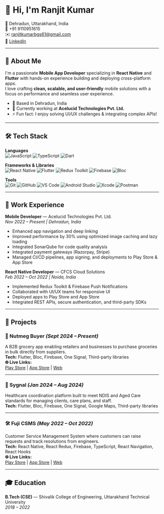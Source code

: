 # 👋 Hi, I'm Ranjit Kumar

📍 Dehradun, Uttarakhand, India  
📱 +91 9110951615  
✉️ [ranjitkumarbgs61@gmail.com](mailto:ranjitkumarbgs61@gmail.com)  
🔗 [LinkedIn](https://www.linkedin.com/in/ranjit-kumar-99141317b) 

---

## 💫 About Me
I'm a passionate **Mobile App Developer** specializing in **React Native** and **Flutter** with hands-on experience building and deploying cross-platform apps.  
I love crafting **clean, scalable, and user-friendly** mobile solutions with a focus on performance and seamless user experience.

- 📍 Based in Dehradun, India  
- 💼 Currently working at **Acelucid Technologies Pvt. Ltd.**  
- ⚡ Fun fact: I enjoy solving UI/UX challenges & integrating complex APIs!

---

## 🛠 Tech Stack

**Languages**  
![JavaScript](https://img.shields.io/badge/-JavaScript-F7DF1E?style=flat&logo=javascript&logoColor=black)
![TypeScript](https://img.shields.io/badge/-TypeScript-3178C6?style=flat&logo=typescript&logoColor=white)
![Dart](https://img.shields.io/badge/-Dart-0175C2?style=flat&logo=dart&logoColor=white)

**Frameworks & Libraries**  
![React Native](https://img.shields.io/badge/-React%20Native-61DAFB?style=flat&logo=react&logoColor=black)
![Flutter](https://img.shields.io/badge/-Flutter-02569B?style=flat&logo=flutter&logoColor=white)
![Redux Toolkit](https://img.shields.io/badge/-Redux%20Toolkit-764ABC?style=flat&logo=redux&logoColor=white)
![Firebase](https://img.shields.io/badge/-Firebase-FFCA28?style=flat&logo=firebase&logoColor=black)
![Bloc](https://img.shields.io/badge/-Bloc-25A162?style=flat)

**Tools**  
![Git](https://img.shields.io/badge/-Git-F05032?style=flat&logo=git&logoColor=white)
![GitHub](https://img.shields.io/badge/-GitHub-181717?style=flat&logo=github)
![VS Code](https://img.shields.io/badge/-VS%20Code-007ACC?style=flat&logo=visual-studio-code&logoColor=white)
![Android Studio](https://img.shields.io/badge/-Android%20Studio-3DDC84?style=flat&logo=android-studio&logoColor=white)
![Xcode](https://img.shields.io/badge/-Xcode-1575F9?style=flat&logo=xcode&logoColor=white)
![Postman](https://img.shields.io/badge/-Postman-FF6C37?style=flat&logo=postman&logoColor=white)

---

## 💼 Work Experience

**Mobile Developer** — Acelucid Technologies Pvt. Ltd.  
*Nov 2022 – Present | Dehradun, India*  
- Enhanced app navigation and deep linking  
- Improved performance by 30% using optimized image caching and lazy loading  
- Integrated SonarQube for code quality analysis  
- Integrated payment gateways (Razorpay, Stripe)  
- Managed CI/CD pipelines, app signing, and deployments to Play Store & App Store  

**React Native Developer** — CFCS Cloud Solutions  
*Feb 2022 – Oct 2022 | Noida, India*  
- Implemented Redux Toolkit & Firebase Push Notifications  
- Collaborated with UI/UX teams for responsive UI  
- Deployed apps to Play Store and App Store  
- Integrated REST APIs, secure authentication, and third-party SDKs  

---

## 📱 Projects

### 🛒 Nutmeg Buyer *(Sept 2024 – Present)*
A B2B grocery app enabling retailers and businesses to purchase groceries in bulk directly from suppliers.  
**Tech:** Flutter, Bloc, Firebase, One Signal, Third-party libraries  
**🌐 Live Links:**  
[Play Store](#) | [App Store](#) | [Web](#)

---

### 🏥 Sygnal *(Jan 2024 – Aug 2024)*
Healthcare coordination platform built to meet NDIS and Aged Care standards for managing clients, care plans, and staff.  
**Tech:** Flutter, Bloc, Firebase, One Signal, Google Maps, Third-party libraries  

---

### 🛠 Fuji CSMS *(May 2022 – Oct 2022)*
Customer Service Management System where customers can raise requests and track resolutions from engineers.  
**Tech:** React Native, React Redux, Firebase, TypeScript, React Navigation, React Hooks  
**🌐 Live Links:**  
[Play Store](#) | [App Store](#) | [Web](#)

---

## 🎓 Education
**B.Tech (CSE)** — Shivalik College of Engineering, Uttarakhand Technical University  
*2018 – 2022*
